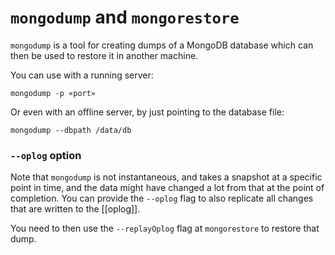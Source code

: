 # `mongodump` and `mongorestore`
`mongodump` is a tool for creating dumps of a MongoDB database which can then be used to restore it in another machine.

You can use with a running server:

`mongodump -p «port»`

Or even with an offline server, by just pointing to the database file:

`mongodump --dbpath /data/db`

### `--oplog` option
Note that `mongodump` is not instantaneous, and takes a snapshot at a specific point in time, and the data might have changed a lot from that at the point of completion. You can provide the `--oplog` flag to also replicate all changes that are written to the [[oplog]]. 

You need to then use the `--replayOplog` flag at `mongorestore` to restore that dump.

